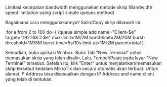 Limitasi kecepatan bandwidth menggunakan metode skrip (Bandwidth speed limitation using script simple queues method)

Bagaimana cara menggunakannya?
Salin/Copy skrip dibawah ini:

:for e from 2 to 100 do={ /queue simple add name="Client-$e" target="192.168.2.$e" max-limit=1M/2M burst-limit=2M/20M burst-threshold=1M/5M burst-time=5s/10s limit-at=1M/2M parent=total }

Kemudian, buka aplikasi Winbox.
Buka Tab "New Terminal" untuk memasukan skrip yang telah disalin.
Lalu, Tempel/Paste pada layar "New Terminal" tersebut.
Setelah itu, klik "Enter" untuk menjalankan/memasukan skrip tersebut kedalam MikroTik dan secara otomatis akan terbuat. Untuk alamat IP Address bisa disesuaikan dengan IP Address and name client yang telah di tentukan.
